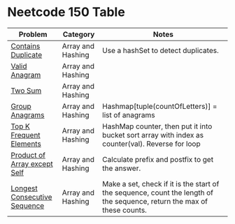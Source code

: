 # Neetcode 150 Table
| Problem                                                                           | Category          | Notes                                                                                                                   |
| --------------------------------------------------------------------------------- | ----------------- | ----------------------------------------------------------------------------------------------------------------------- |
| [Contains Duplicate](Array-and-Hashing/contains-duplicate.md)                     | Array and Hashing | Use a hashSet to detect duplicates.                                                                                                                        |
| [Valid Anagram](Array-and-Hashing/valid-anagram.md)                               | Array and Hashing |                                                                                                                         |
| [Two Sum](Array-and-Hashing/two-sum.md)                                           | Array and Hashing |                                                                                                                         |
| [Group Anagrams](Array-and-Hashing/group-anagrams.md)                             | Array and Hashing | Hashmap[tuple(countOfLetters)] = list of anagrams                                                                       |
| [Top K Frequent Elements](Array-and-Hashing/top-k-frequent-elements.md)           | Array and Hashing | HashMap counter, then put it into bucket sort array with index as counter(val). Reverse for loop                        |
| [Product of Array except Self](Array-and-Hashing/product-of-array-except-self.md)                   | Array and Hashing | Calculate prefix and postfix to get the answer.                                                                         |
| [Longest Consecutive Sequence](Array-and-Hashing/longest-consecutive-sequence.md) | Array and Hashing | Make a set, check if it is the start of the sequence, count the length of the sequence, return the max of these counts. | 
